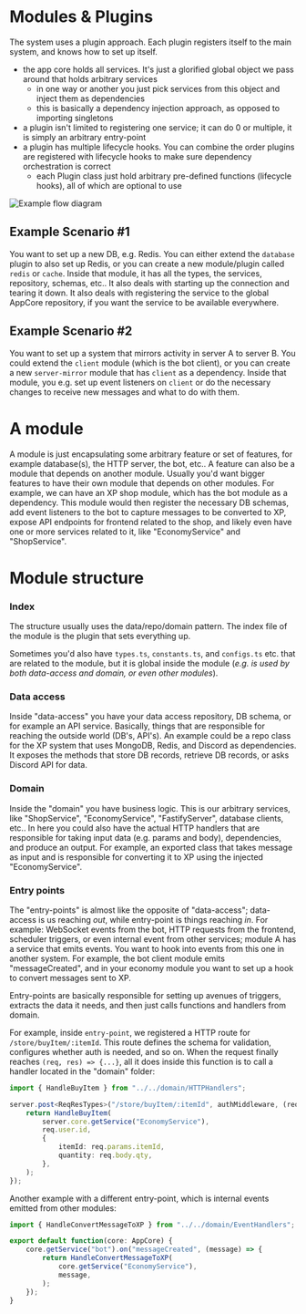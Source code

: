 # Modules & Plugins
The system uses a plugin approach. Each plugin registers itself to the main system, and knows how to set up itself.

- the app core holds all services. It's just a glorified global object we pass around that holds arbitrary services
  - in one way or another you just pick services from this object and inject them as dependencies
  - this is basically a dependency injection approach, as opposed to importing singletons
- a plugin isn't limited to registering one service; it can do 0 or multiple, it is simply an arbitrary entry-point
- a plugin has multiple lifecycle hooks. You can combine the order plugins are registered with lifecycle hooks to make sure dependency orchestration is correct
  - each Plugin class just hold arbitrary pre-defined functions (lifecycle hooks), all of which are optional to use

![Example flow diagram](https://i.thevirt.us/05/H2d5g.png)

## Example Scenario #1
You want to set up a new DB, e.g. Redis.
You can either extend the `database` plugin to also set up Redis, or you can create a new module/plugin called `redis` or `cache`.
Inside that module, it has all the types, the services, repository, schemas, etc..
It also deals with starting up the connection and tearing it down. It also deals with registering the service to the global AppCore repository, if you want the service to be available everywhere.

## Example Scenario #2
You want to set up a system that mirrors activity in server A to server B.
You could extend the `client` module (which is the bot client), or you can create a new `server-mirror` module that has `client` as a dependency.
Inside that module, you e.g. set up event listeners on `client` or do the necessary changes to receive new messages and what to do with them.

# A module
A module is just encapsulating some arbitrary feature or set of features, for example database(s), the HTTP server, the bot, etc..
A feature can also be a module that depends on another module. Usually you'd want bigger features to have their own module that depends on other modules.
For example, we can have an XP shop module, which has the bot module as a dependency.
This module would then register the necessary DB schemas, add event listeners to the bot to capture messages to be converted to XP, expose API endpoints for frontend related to the shop, and likely even have one or more services related to it, like "EconomyService" and "ShopService".

# Module structure
### Index
The structure usually uses the data/repo/domain pattern.
The index file of the module is the plugin that sets everything up.

Sometimes you'd also have `types.ts`, `constants.ts`, and `configs.ts` etc. that are related to the module, but it is global inside the module (*e.g. is used by both data-access and domain, or even other modules*).

### Data access
Inside "data-access" you have your data access repository, DB schema, or for example an API service.
Basically, things that are responsible for reaching the outside world (DB's, API's).
An example could be a repo class for the XP system that uses MongoDB, Redis, and Discord as dependencies. It exposes the methods that store DB records, retrieve DB records, or asks Discord API for data.

### Domain
Inside the "domain" you have business logic. This is our arbitrary services, like "ShopService", "EconomyService", "FastifyServer", database clients, etc..
In here you could also have the actual HTTP handlers that are responsible for taking input data (e.g. params and body), dependencies, and produce an output. For example, an exported class that takes message as input and is responsible for converting it to XP using the injected "EconomyService".

### Entry points
The "entry-points" is almost like the opposite of "data-access"; data-access is us reaching _out_, while entry-point is things reaching _in_.
For example: WebSocket events from the bot, HTTP requests from the frontend, scheduler triggers, or even internal event from other services; module A has a service that emits events. You want to hook into events from this one in another system. For example, the bot client module emits "messageCreated", and in your economy module you want to set up a hook to convert messages sent to XP.

Entry-points are basically responsible for setting up avenues of triggers, extracts the data it needs, and then just calls functions and handlers from domain.

For example, inside `entry-point`, we registered a HTTP route for `/store/buyItem/:itemId`. This route defines the schema for validation, configures whether auth is needed, and so on.
When the request finally reaches `(req, res) => {...}`, all it does inside this function is to call a handler located in the "domain" folder:
```ts
import { HandleBuyItem } from "../../domain/HTTPHandlers";

server.post<ReqResTypes>("/store/buyItem/:itemId", authMiddleware, (req) => {
    return HandleBuyItem(
        server.core.getService("EconomyService"),
        req.user.id,
        {
            itemId: req.params.itemId,
            quantity: req.body.qty,
        },
    );
});
```

Another example with a different entry-point, which is internal events emitted from other modules:
```ts
import { HandleConvertMessageToXP } from "../../domain/EventHandlers";

export default function(core: AppCore) {
    core.getService("bot").on("messageCreated", (message) => {
        return HandleConvertMessageToXP(
            core.getService("EconomyService"),
            message,
        );
    });
}
```
